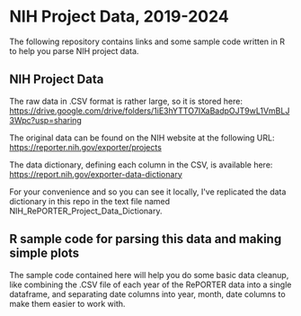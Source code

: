 # NIH Project Data, 2019-2024 

The following repository contains links and some sample code written in R to help you parse NIH project data. 

## NIH Project Data

The raw data in .CSV format is rather large, so it is stored here: https://drive.google.com/drive/folders/1iE3hYTTO7IXaBadpOJT9wL1VmBLJ3Wpc?usp=sharing

The original data can be found on the NIH website at the following URL: https://reporter.nih.gov/exporter/projects

The data dictionary, defining each column in the CSV, is available here: https://report.nih.gov/exporter-data-dictionary

For your convenience and so you can see it locally, I've replicated the data dictionary in this repo in the text file named NIH_RePORTER_Project_Data_Dictionary. 

## R sample code for parsing this data and making simple plots

The sample code contained here will help you do some basic data cleanup, like combining the .CSV file of each year of the RePORTER data into a single dataframe, and separating date columns into year, month, date columns to make them easier to work with. 








